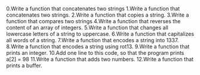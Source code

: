 0.Write a function that concatenates two strings
1.Write a function that concatenates two strings.
2.Write a function that copies a string.
3.Write a function that compares two strings
4.Write a function that reverses the content of an array of integers.
5.Write a function that changes all lowercase letters of a string to uppercase.
6.Write a function that capitalizes all words of a string.
7.Write a function that encodes a string into 1337.
8.Write a function that encodes a string using rot13.
9.Write a function that prints an integer.
10.Add one line to this code, so that the program prints a[2] = 98
11.Write a function that adds two numbers.
12.Write a function that prints a buffer.
